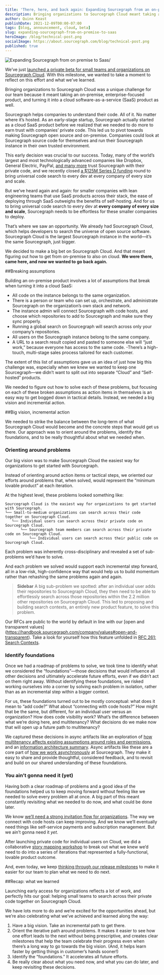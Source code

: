 ```yaml
---
title: 'There, here, and back again: Expanding Sourcegraph from an on-premise product into a cloud offering'
description: Bringing organizations to Sourcegraph Cloud meant taking an on-premise, enterprise-focused product, and evolving it into also a cloud software-as-a-service product. Here’s how we took this big vision and turned it into incremental action.
author: Quinn Keast
publishDate: 2021-12-09T00:00-07:00
tags: [blog, announcement, cloud, beta]
slug: expanding-sourcegraph-from-on-premise-to-saas
heroImage: /blog/technical-post.png
socialImage: https://about.sourcegraph.com/blog/technical-post.png
published: true
---
```

![Expanding Sourcegraph from on premise to Saas/](/blog/technical-post.png)

We’ve just [launched a private beta for small teams and organizations on Sourcegraph Cloud](/blog/sourcegraph-cloud-for-teams-now-in-private-beta). With this milestone, we wanted to take a moment to reflect on this effort and what we’ve learned.

Bringing organizations to Sourcegraph Cloud was a unique challenge for our team because it meant taking an on-premise, enterprise-focused product, and turning it into a cloud software-as-a-service (SaaS) product as well.

Sourcegraph helps companies to understand their code. All of it. No matter where it’s hosted. As an early-stage startup, Sourcegraph actually started as a cloud SaaS product before we realized that we needed to do more to earn trust with companies’ private code. This led us to pivot towards making Sourcegraph open source and on-premise. Companies could look at Sourcegraph source code for themselves and run their Sourcegraph instance in their own trusted environment.

This early decision was crucial to our success. Today, many of the world’s largest and most technologically advanced companies like Dropbox, General Electric, PayPal, [and many more](/case-studies) trust Sourcegraph with their private code, and we recently closed [a $125M Series D funding](/blog/announcing-sourcegraphs-series-d-round/) round to bring universal code search to every dev at every company of every size and scale.

But we’ve heard again and again: for smaller companies with lean engineering teams that use SaaS products across their stack, the ease of deploying through SaaS outweighs the benefits of self-hosting. And for us to bring universal code search to every dev at <strong>every company of every size and scale</strong>, Sourcegraph needs to be effortless for these smaller companies to deploy.

That’s where we saw an opportunity. We already had Sourcegraph Cloud, which helps developers to search the universe of open source software. Sourcegraph Cloud is the largest Sourcegraph instance in the world—it’s the same Sourcegraph, just bigger.

We decided to make a big bet on Sourcegraph Cloud. And that meant figuring out how to get from on-premise to also on cloud. <strong>We were there, came here, and now we wanted to go back again.</strong>

##Breaking assumptions

Building an on-premise product involves a lot of assumptions that break when turning it into a cloud SaaS:

- All code on the instance belongs to the same organization.
- There is a person or team who can set up, orchestrate, and administrate Sourcegraph on the organization’s own stack and network.
- The instance admin will connect Sourcegraph with code hosts, and choose which repositories to add to Sourcegraph and make sure they sync properly.
- Running a global search on Sourcegraph will search across only your company’s repositories.
- All users on the Sourcegraph instance belong to the same company.
- A URL to a search result copied and pasted to someone else will “just work,” because everyone has access to the same code.
  -There’s a high-touch, multi-stage sales process tailored for each customer.

The extent of this list of assumptions gave us an idea of just how big this challenge was, especially when we knew we wanted to keep one Sourcegraph—we didn’t want to split out into separate “Cloud” and “Self-hosted” products.

We needed to figure out how to solve each of these problems, but focusing on each of these broken assumptions as action items in themselves is an easy way to get bogged down in tactical details. Instead, we needed a big vision and incremental action.

##Big vision, incremental action

We needed to strike the balance between the long-term of what Sourcegraph Cloud would become and the concrete steps that would get us there. Our approach was to orient around the problems, identify the foundations, and to be really thoughtful about what we needed when.

<h3>Orienting around problems</h3>

Our big vision was to make Sourcegraph Cloud the easiest way for organizations to get started with Sourcegraph.

Instead of orienting around action items or tactical steps, we oriented our efforts around problems that, when solved, would represent the “minimum lovable product” at each iteration.

At the highest level, these problems looked something like:

```
Sourcegraph Cloud is the easiest way for organizations to get started with Sourcegraph.
└── Small-to-medium organizations can search across their code together on Sourcegraph Cloud.
   └── Individual users can search across their private code on Sourcegraph Cloud.
       └── Sourcegraph team members can search across their private code on Sourcegraph Cloud.
           └── Individual users can search across their public code on Sourcegraph Cloud.
```

Each problem was inherently cross-disciplinary and revealed a set of sub-problems we’d have to solve.

And each problem we solved would support each incremental step forward, all in a low-risk, high-confidence way that would help us to build momentum rather than rehashing the same problems again and again.

> <strong>Sidebar</strong>
> A big sub-problem we spotted: after an individual user adds their repositories to Sourcegraph Cloud, they then need to be able to effortlessly search across those repositories within the 2.2 million other repositories on Sourcegraph Cloud. This led to proposing and building search contexts, an entirely new product feature, to solve this problem.

Our RFCs are public to the world by default in line with our [open and transparent values]
(https://handbook.sourcegraph.com/company/values#open-and-transparent). Take a look for yourself how this feature unfolded in [RFC 261: Search Contexts](https://docs.google.com/document/d/1mlxy7Fy19Q2yua7Fjg0xCda1c07f9RoR8rXxU22Ni60/edit#).

<h3>Identify foundations</h3>

Once we had a roadmap of problems to solve, we took time to identify what we considered the “foundations”—those decisions that would influence all other decisions and ultimately accelerate future efforts, even if we didn’t act on them right away. Without identifying these foundations, we risked working ourselves into a corner by solving each problem in isolation, rather than as an incremental step within a bigger context.

For us, these foundations turned out to be mostly conceptual: what does it mean to “add code?” What about “connecting with code hosts?” How might that be the same, but different, for an individual user versus an organization? How does code visibility work? What’s the difference between what we’re doing here, and multitenancy? What decisions do we make now that will open up a future path to multitenancy?

We captured these decisions in async artifacts like an exploration of [how multitenancy affects existing assumptions around roles and permissions](https://docs.google.com/document/d/10bvGT4lnHaRpne3zbHzEtld4Xv2x38DdIgaBPRNidXE/edit#), and an [information architecture summary](https://docs.google.com/document/d/15vIqi4SHUKYM4MJ80GLwLxQpoMJRCJVXUVuSZoYmrug/edit#). Async artifacts like these are a core part of [how we work asynchronously](https://handbook.sourcegraph.com/company/asynchronous-communication) at Sourcegraph. They make it easy to share and provide thoughtful, considered feedback, and to revisit and build on our shared understanding of these foundations.

<h3>You ain’t gonna need it (yet)</h3>

Having both a clear roadmap of problems and a good idea of the foundations helped us to keep moving forward without feeling like we needed to solve every problem all at once. A big part of this meant constantly revisiting what we needed to do now, and what could be done later.

We know [we’ll need a strong invitation flow for organizations](https://docs.google.com/document/d/1DqJWHmVHA6EpyKNAh0h-WNdsOprN8t-xTQbQ4CH8Z3I/edit). The way we connect with code hosts can keep improving. And we know we’ll eventually need things like self-service payments and subscription management. But we ain’t gonna need it <i>yet</i>.

After launching private code for individual users on Cloud, we did a collaborative [story mapping workshop](https://miro.com/app/board/o9J_l2ceJwU=/?invite_link_id=556797444102) to break out what we knew we’d need to do into a series of iterations that represented a fully-functional, lovable product outcome.

And, even today, we keep [thinking through our release milestones](https://docs.google.com/document/d/1qFze1GDQhBdxe1xZ72HFH2XCBoOUd_4H5y7mxXUPsdg/edit#heading=h.1ogghndvekag) to make it easier for our team to plan what we need to do next.

##Recap: what we learned

Launching early access for organizations reflects a lot of work, and perfectly hits our goal: helping small teams to search across their private code together on Sourcegraph Cloud.

We have lots more to do and we’re excited for the opportunities ahead, but we’re also celebrating what we’ve achieved and learned along the way:

1. Have a big vision. Take an incremental path to get there.
2. Orient the iterative path around problems. It makes it easier to see how one effort leads to the next without being prescriptive, and creates clear milestones that help the team celebrate their progress even when there’s a long way to go towards the big vision. (And, it helps learn faster by getting things in customer’s hands sooner!)
3. Identify the “foundations.” It accelerates all future efforts.
4. Be really clear about what you need now, and what you can do later, and keep revisiting these decisions.
